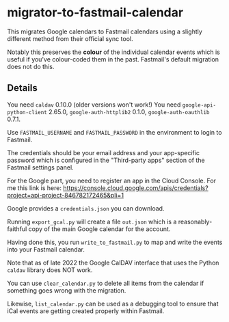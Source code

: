 # migrator-to-fastmail-calendar

This migrates Google calendars to Fastmail calendars using a slightly different
method from their official sync tool.

Notably this preserves the **colour** of the individual calendar events which is
useful if you've colour-coded them in the past.  Fastmail's default migration
does not do this.

## Details

You need `caldav` 0.10.0 (older versions won't work!)
You need `google-api-python-client` 2.65.0, `google-auth-httplib2` 0.1.0,
`google-auth-oauthlib` 0.7.1.

Use `FASTMAIL_USERNAME` and `FASTMAIL_PASSWORD` in the environment to login to
Fastmail.

The credentials should be your email address and your app-specific password
which is configured in the "Third-party apps" section of the Fastmail settings
panel.

For the Google part, you need to register an app in the Cloud Console.  For me
this link is here:
https://console.cloud.google.com/apis/credentials?project=api-project-846782172465&pli=1

Google provides a `credentials.json` you can download.

Running `export_gcal.py` will create a file `out.json` which is a
reasonably-faithful copy of the main Google calendar for the account.

Having done this, you run `write_to_fastmail.py` to map and write the events
into your Fastmail calendar.

Note that as of late 2022 the Google CalDAV interface that uses the Python
`caldav` library does NOT work.

You can use `clear_calendar.py` to delete all items from the calendar if
something goes wrong with the migration.

Likewise, `list_calendar.py` can be used as a debugging tool to ensure that iCal
events are getting created properly within Fastmail.

